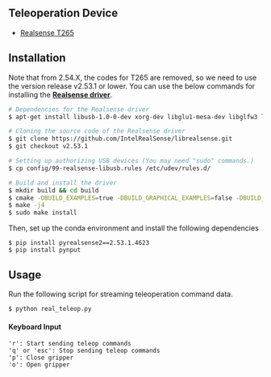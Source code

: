 ## Teleoperation Device
- [Realsense T265](https://www.intelrealsense.com/visual-inertial-tracking-case-study/)

## Installation
Note that from 2.54.X, the codes for T265 are removed, so we need to use the version release v2.53.1 or lower. You can use the below commands for installing the [**Realsense driver**](https://github.com/IntelRealSense/librealsense).
```bash
# Dependencies for the Realsense driver
$ apt-get install libusb-1.0-0-dev xorg-dev libglu1-mesa-dev libglfw3 libglfw3-dev

# Cloning the source code of the Realsense driver
$ git clone https://github.com/IntelRealSense/librealsense.git
$ git checkout v2.53.1

# Setting up authorizing USB devices (You may need "sudo" commands.)
$ cp config/99-realsense-libusb.rules /etc/udev/rules.d/

# Build and install the driver
$ mkdir build && cd build
$ cmake -DBUILD_EXAMPLES=true -DBUILD_GRAPHICAL_EXAMPLES=false -DBUILD_PYTHON_BINDINGS=true -DPYTHON_EXECUTABLE=FILEPATH_TO_PYTHON ../
$ make -j4
$ sudo make install
```

Then, set up the conda environment and install the following dependencies
```
$ pip install pyrealsense2==2.53.1.4623
$ pip install pynput
```

## Usage
Run the following script for streaming teleoperation command data.
```
$ python real_teleop.py
```
#### Keyboard Input
```
'r': Start sending teleop commands
'q' or 'esc': Stop sending teleop commands
'p': Close gripper
'o': Open gripper
```
